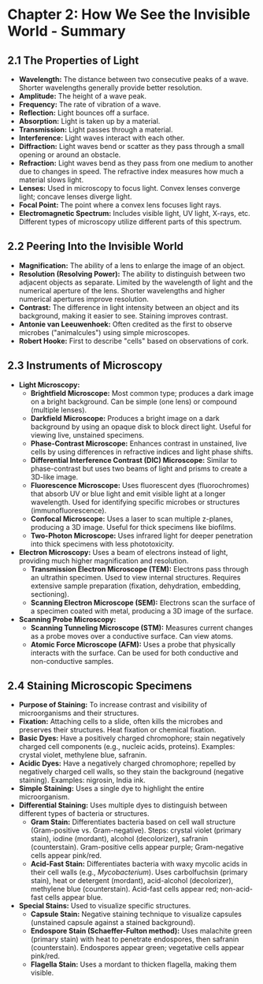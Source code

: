 # Chapter 2: How We See the Invisible World - Summary

## 2.1 The Properties of Light
*   **Wavelength:** The distance between two consecutive peaks of a wave. Shorter wavelengths generally provide better resolution.
*   **Amplitude:** The height of a wave peak.
*   **Frequency:** The rate of vibration of a wave.
*   **Reflection:** Light bounces off a surface.
*   **Absorption:** Light is taken up by a material.
*   **Transmission:** Light passes through a material.
*   **Interference:** Light waves interact with each other.
*   **Diffraction:** Light waves bend or scatter as they pass through a small opening or around an obstacle.
*   **Refraction:** Light waves bend as they pass from one medium to another due to changes in speed. The refractive index measures how much a material slows light.
*   **Lenses:** Used in microscopy to focus light. Convex lenses converge light; concave lenses diverge light.
*   **Focal Point:** The point where a convex lens focuses light rays.
*   **Electromagnetic Spectrum:** Includes visible light, UV light, X-rays, etc. Different types of microscopy utilize different parts of this spectrum.

## 2.2 Peering Into the Invisible World
*   **Magnification:** The ability of a lens to enlarge the image of an object.
*   **Resolution (Resolving Power):** The ability to distinguish between two adjacent objects as separate. Limited by the wavelength of light and the numerical aperture of the lens. Shorter wavelengths and higher numerical apertures improve resolution.
*   **Contrast:** The difference in light intensity between an object and its background, making it easier to see. Staining improves contrast.
*   **Antonie van Leeuwenhoek:** Often credited as the first to observe microbes ("animalcules") using simple microscopes.
*   **Robert Hooke:** First to describe "cells" based on observations of cork.

## 2.3 Instruments of Microscopy
*   **Light Microscopy:**
    *   **Brightfield Microscope:** Most common type; produces a dark image on a bright background. Can be simple (one lens) or compound (multiple lenses).
    *   **Darkfield Microscope:** Produces a bright image on a dark background by using an opaque disk to block direct light. Useful for viewing live, unstained specimens.
    *   **Phase-Contrast Microscope:** Enhances contrast in unstained, live cells by using differences in refractive indices and light phase shifts.
    *   **Differential Interference Contrast (DIC) Microscope:** Similar to phase-contrast but uses two beams of light and prisms to create a 3D-like image.
    *   **Fluorescence Microscope:** Uses fluorescent dyes (fluorochromes) that absorb UV or blue light and emit visible light at a longer wavelength. Used for identifying specific microbes or structures (immunofluorescence).
    *   **Confocal Microscope:** Uses a laser to scan multiple z-planes, producing a 3D image. Useful for thick specimens like biofilms.
    *   **Two-Photon Microscope:** Uses infrared light for deeper penetration into thick specimens with less phototoxicity.
*   **Electron Microscopy:** Uses a beam of electrons instead of light, providing much higher magnification and resolution.
    *   **Transmission Electron Microscope (TEM):** Electrons pass through an ultrathin specimen. Used to view internal structures. Requires extensive sample preparation (fixation, dehydration, embedding, sectioning).
    *   **Scanning Electron Microscope (SEM):** Electrons scan the surface of a specimen coated with metal, producing a 3D image of the surface.
*   **Scanning Probe Microscopy:**
    *   **Scanning Tunneling Microscope (STM):** Measures current changes as a probe moves over a conductive surface. Can view atoms.
    *   **Atomic Force Microscope (AFM):** Uses a probe that physically interacts with the surface. Can be used for both conductive and non-conductive samples.

## 2.4 Staining Microscopic Specimens
*   **Purpose of Staining:** To increase contrast and visibility of microorganisms and their structures.
*   **Fixation:** Attaching cells to a slide, often kills the microbes and preserves their structures. Heat fixation or chemical fixation.
*   **Basic Dyes:** Have a positively charged chromophore; stain negatively charged cell components (e.g., nucleic acids, proteins). Examples: crystal violet, methylene blue, safranin.
*   **Acidic Dyes:** Have a negatively charged chromophore; repelled by negatively charged cell walls, so they stain the background (negative staining). Examples: nigrosin, India ink.
*   **Simple Staining:** Uses a single dye to highlight the entire microorganism.
*   **Differential Staining:** Uses multiple dyes to distinguish between different types of bacteria or structures.
    *   **Gram Stain:** Differentiates bacteria based on cell wall structure (Gram-positive vs. Gram-negative). Steps: crystal violet (primary stain), iodine (mordant), alcohol (decolorizer), safranin (counterstain). Gram-positive cells appear purple; Gram-negative cells appear pink/red.
    *   **Acid-Fast Stain:** Differentiates bacteria with waxy mycolic acids in their cell walls (e.g., *Mycobacterium*). Uses carbolfuchsin (primary stain), heat or detergent (mordant), acid-alcohol (decolorizer), methylene blue (counterstain). Acid-fast cells appear red; non-acid-fast cells appear blue.
*   **Special Stains:** Used to visualize specific structures.
    *   **Capsule Stain:** Negative staining technique to visualize capsules (unstained capsule against a stained background).
    *   **Endospore Stain (Schaeffer-Fulton method):** Uses malachite green (primary stain) with heat to penetrate endospores, then safranin (counterstain). Endospores appear green; vegetative cells appear pink/red.
    *   **Flagella Stain:** Uses a mordant to thicken flagella, making them visible.
